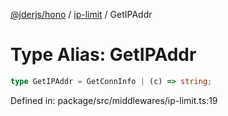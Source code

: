 [@jderjs/hono](../../README.md) / [ip-limit](../README.md) / GetIPAddr

# Type Alias: GetIPAddr

```ts
type GetIPAddr = GetConnInfo | (c) => string;
```

Defined in: package/src/middlewares/ip-limit.ts:19
